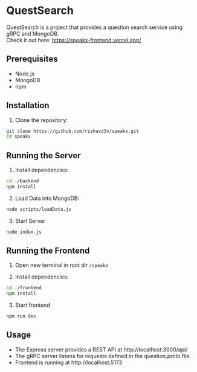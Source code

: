 # QuestSearch

QuestSearch is a project that provides a question search service using gRPC and MongoDB.  
Check it out here: https://speakx-frontend.vercel.app/
## Prerequisites

- Node.js
- MongoDB
- npm

## Installation

1. Clone the repository:

```sh
git clone https://github.com/rishavd3v/speakx.git
cd speakx
```

## Running the Server

1. Install dependencies:

```sh
cd ./backend
npm install
```

2. Load Data into MongoDB:

```sh
node scripts/loadData.js
```

3. Start Server
```sh
node index.js
```

## Running the Frontend

1. Open new terminal in root dir ```/speakx```

2. Install dependencies:

```sh
cd ./frontend
npm install
```

3. Start frontend
```sh
npm run dev
```

## Usage
- The Express server provides a REST API at http://localhost:3000/api/
- The gRPC server listens for requests defined in the question.proto file.
- Frontend is running at http://localhost:5173
